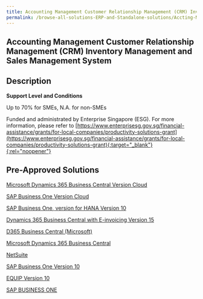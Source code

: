 ```yaml
---
title: Accounting Management Customer Relationship Management (CRM) Inventory Management and Sales Management System
permalink: /browse-all-solutions-ERP-and-Standalone-solutions/Accting-Mgmt--CRM--Inventory-Mgmt-and-Sales-Mgmt-System
---
```


## Accounting Management Customer Relationship Management (CRM) Inventory Management and Sales Management System
## Description

**Support Level and Conditions**

Up to 70% for SMEs, N.A. for non-SMEs

Funded and administrated by Enterprise Singapore (ESG). For more information, please refer to
[https://www.enterprisesg.gov.sg/financial-assistance/grants/for-local-companies/productivity-solutions-grant](https://www.enterprisesg.gov.sg/financial-assistance/grants/for-local-companies/productivity-solutions-grant){:target="_blank"}{:rel="noopener"}

## Pre-Approved Solutions

<a href='/productivity-solutions-grant/solutionrepo/solution114' target='_blank'>Microsoft Dynamics 365 Business Central Version Cloud</a><br>

<a href='/productivity-solutions-grant/solutionrepo/solution120' target='_blank'>SAP Business One Version Cloud</a><br>

<a href='/productivity-solutions-grant/solutionrepo/solution471' target='_blank'>SAP Business One, version for HANA Version 10</a><br>

<a href='/productivity-solutions-grant/solutionrepo/solution1100' target='_blank'>Dynamics 365 Business Central with E-invoicing Version 15 </a><br>

<a href='/productivity-solutions-grant/solutionrepo/solution1540' target='_blank'>D365 Business Central (Microsoft)</a><br>

<a href='/productivity-solutions-grant/solutionrepo/solution1541' target='_blank'>Microsoft Dynamics 365 Business Central</a><br>

<a href='/productivity-solutions-grant/solutionrepo/solution1854' target='_blank'>NetSuite</a><br>

<a href='/productivity-solutions-grant/solutionrepo/solution1993' target='_blank'>SAP Business One Version 10</a><br>

<a href='/productivity-solutions-grant/solutionrepo/solution2041' target='_blank'>EQUIP Version 10</a><br>

<a href='/productivity-solutions-grant/solutionrepo/solution2874' target='_blank'>SAP BUSINESS ONE</a><br>

